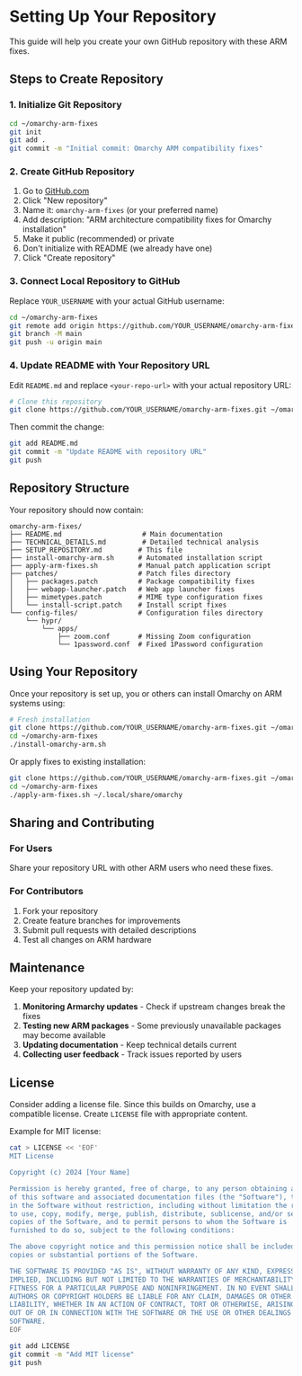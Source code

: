 # Setting Up Your Repository

This guide will help you create your own GitHub repository with these ARM fixes.

## Steps to Create Repository

### 1. Initialize Git Repository

```bash
cd ~/omarchy-arm-fixes
git init
git add .
git commit -m "Initial commit: Omarchy ARM compatibility fixes"
```

### 2. Create GitHub Repository

1. Go to [GitHub.com](https://github.com)
2. Click "New repository"
3. Name it: `omarchy-arm-fixes` (or your preferred name)
4. Add description: "ARM architecture compatibility fixes for Omarchy installation"
5. Make it public (recommended) or private
6. Don't initialize with README (we already have one)
7. Click "Create repository"

### 3. Connect Local Repository to GitHub

Replace `YOUR_USERNAME` with your actual GitHub username:

```bash
cd ~/omarchy-arm-fixes
git remote add origin https://github.com/YOUR_USERNAME/omarchy-arm-fixes.git
git branch -M main
git push -u origin main
```

### 4. Update README with Your Repository URL

Edit `README.md` and replace `<your-repo-url>` with your actual repository URL:

```bash
# Clone this repository
git clone https://github.com/YOUR_USERNAME/omarchy-arm-fixes.git ~/omarchy-arm-fixes
```

Then commit the change:

```bash
git add README.md
git commit -m "Update README with repository URL"
git push
```

## Repository Structure

Your repository should now contain:

```
omarchy-arm-fixes/
├── README.md                    # Main documentation
├── TECHNICAL_DETAILS.md         # Detailed technical analysis
├── SETUP_REPOSITORY.md         # This file
├── install-omarchy-arm.sh      # Automated installation script
├── apply-arm-fixes.sh          # Manual patch application script
├── patches/                    # Patch files directory
│   ├── packages.patch          # Package compatibility fixes
│   ├── webapp-launcher.patch   # Web app launcher fixes  
│   ├── mimetypes.patch         # MIME type configuration fixes
│   └── install-script.patch    # Install script fixes
└── config-files/               # Configuration files directory
    └── hypr/
        └── apps/
            ├── zoom.conf       # Missing Zoom configuration
            └── 1password.conf  # Fixed 1Password configuration
```

## Using Your Repository

Once your repository is set up, you or others can install Omarchy on ARM systems using:

```bash
# Fresh installation
git clone https://github.com/YOUR_USERNAME/omarchy-arm-fixes.git ~/omarchy-arm-fixes
cd ~/omarchy-arm-fixes
./install-omarchy-arm.sh
```

Or apply fixes to existing installation:

```bash
git clone https://github.com/YOUR_USERNAME/omarchy-arm-fixes.git ~/omarchy-arm-fixes
cd ~/omarchy-arm-fixes
./apply-arm-fixes.sh ~/.local/share/omarchy
```

## Sharing and Contributing

### For Users
Share your repository URL with other ARM users who need these fixes.

### For Contributors
1. Fork your repository
2. Create feature branches for improvements
3. Submit pull requests with detailed descriptions
4. Test all changes on ARM hardware

## Maintenance

Keep your repository updated by:

1. **Monitoring Armarchy updates** - Check if upstream changes break the fixes
2. **Testing new ARM packages** - Some previously unavailable packages may become available
3. **Updating documentation** - Keep technical details current
4. **Collecting user feedback** - Track issues reported by users

## License

Consider adding a license file. Since this builds on Omarchy, use a compatible license. Create `LICENSE` file with appropriate content.

Example for MIT license:
```bash
cat > LICENSE << 'EOF'
MIT License

Copyright (c) 2024 [Your Name]

Permission is hereby granted, free of charge, to any person obtaining a copy
of this software and associated documentation files (the "Software"), to deal
in the Software without restriction, including without limitation the rights
to use, copy, modify, merge, publish, distribute, sublicense, and/or sell
copies of the Software, and to permit persons to whom the Software is
furnished to do so, subject to the following conditions:

The above copyright notice and this permission notice shall be included in all
copies or substantial portions of the Software.

THE SOFTWARE IS PROVIDED "AS IS", WITHOUT WARRANTY OF ANY KIND, EXPRESS OR
IMPLIED, INCLUDING BUT NOT LIMITED TO THE WARRANTIES OF MERCHANTABILITY,
FITNESS FOR A PARTICULAR PURPOSE AND NONINFRINGEMENT. IN NO EVENT SHALL THE
AUTHORS OR COPYRIGHT HOLDERS BE LIABLE FOR ANY CLAIM, DAMAGES OR OTHER
LIABILITY, WHETHER IN AN ACTION OF CONTRACT, TORT OR OTHERWISE, ARISING FROM,
OUT OF OR IN CONNECTION WITH THE SOFTWARE OR THE USE OR OTHER DEALINGS IN THE
SOFTWARE.
EOF

git add LICENSE
git commit -m "Add MIT license"
git push
```

